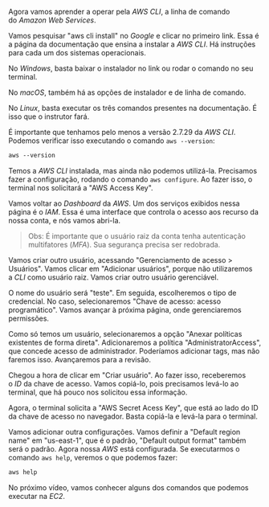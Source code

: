 Agora vamos aprender a operar pela _AWS CLI_, a linha de comando do _Amazon Web Services_.

Vamos pesquisar "aws cli install" no _Google_ e clicar no primeiro link. Essa é a página da documentação que ensina a instalar a _AWS CLI_. Há instruções para cada um dos sistemas operacionais.

No _Windows_, basta baixar o instalador no link ou rodar o comando no seu terminal.

No _macOS_, também há as opções de instalador e de linha de comando.

No _Linux_, basta executar os três comandos presentes na documentação. É isso que o instrutor fará.

É importante que tenhamos pelo menos a versão 2.7.29 da _AWS CLI_. Podemos verificar isso executando o comando `aws --version`:

```css
aws --version
```

Temos a _AWS CLI_ instalada, mas ainda não podemos utilizá-la. Precisamos fazer a configuração, rodando o comando `aws configure`. Ao fazer isso, o terminal nos solicitará a "AWS Access Key".

Vamos voltar ao _Dashboard_ da _AWS_. Um dos serviços exibidos nessa página é o _IAM_. Essa é uma interface que controla o acesso aos recurso da nossa conta, e nós vamos abri-la.

> Obs: É importante que o usuário raiz da conta tenha autenticação multifatores (_MFA_). Sua segurança precisa ser redobrada.

Vamos criar outro usuário, acessando "Gerenciamento de acesso > Usuários". Vamos clicar em "Adicionar usuários", porque não utilizaremos a _CLI_ como usuário raiz. Vamos criar outro usuário gerenciável.

O nome do usuário será "teste". Em seguida, escolheremos o tipo de credencial. No caso, selecionaremos "Chave de acesso: acesso programático". Vamos avançar à próxima página, onde gerenciaremos permissões.

Como só temos um usuário, selecionaremos a opção "Anexar políticas existentes de forma direta". Adicionaremos a política "AdministratorAccess", que concede acesso de administrador. Poderíamos adicionar tags, mas não faremos isso. Avançaremos para a revisão.

Chegou a hora de clicar em "Criar usuário". Ao fazer isso, receberemos o _ID_ da chave de acesso. Vamos copiá-lo, pois precisamos levá-lo ao terminal, que há pouco nos solicitou essa informação.

Agora, o terminal solicita a "AWS Secret Acess Key", que está ao lado do ID da chave de acesso no navegador. Basta copiá-la e levá-la para o terminal.

Vamos adicionar outra configurações. Vamos definir a "Default region name" em "us-east-1", que é o padrão, "Default output format" também será o padrão. Agora nossa _AWS_ está configurada. Se executarmos o comando `aws help`, veremos o que podemos fazer:

```bash
aws help
```

No próximo vídeo, vamos conhecer alguns dos comandos que podemos executar na _EC2_.